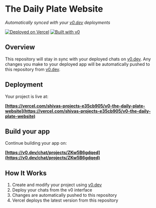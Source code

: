 # The Daily Plate Website

*Automatically synced with your [v0.dev](https://v0.dev) deployments*

[![Deployed on Vercel](https://img.shields.io/badge/Deployed%20on-Vercel-black?style=for-the-badge&logo=vercel)](https://vercel.com/shivas-projects-e35cb905/v0-the-daily-plate-website)
[![Built with v0](https://img.shields.io/badge/Built%20with-v0.dev-black?style=for-the-badge)](https://v0.dev/chat/projects/ZKw5B6gdqed)

## Overview

This repository will stay in sync with your deployed chats on [v0.dev](https://v0.dev).
Any changes you make to your deployed app will be automatically pushed to this repository from [v0.dev](https://v0.dev).

## Deployment

Your project is live at:

**[https://vercel.com/shivas-projects-e35cb905/v0-the-daily-plate-website](https://vercel.com/shivas-projects-e35cb905/v0-the-daily-plate-website)**

## Build your app

Continue building your app on:

**[https://v0.dev/chat/projects/ZKw5B6gdqed](https://v0.dev/chat/projects/ZKw5B6gdqed)**

## How It Works

1. Create and modify your project using [v0.dev](https://v0.dev)
2. Deploy your chats from the v0 interface
3. Changes are automatically pushed to this repository
4. Vercel deploys the latest version from this repository